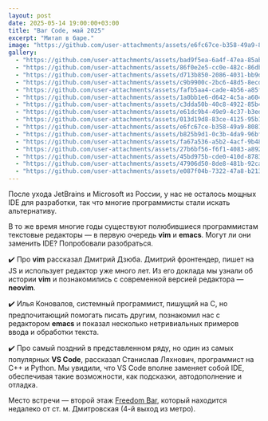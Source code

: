 ```yaml
---
layout: post
date: 2025-05-14 19:00:00+03:00
title: "Bar Code, май 2025"
excerpt: "Митап в баре."
image: "https://github.com/user-attachments/assets/e6fc67ce-b358-49a9-8081-d066fcf0420d"
gallery:
  - "https://github.com/user-attachments/assets/bad9f5ea-6a4f-47ea-85ab-b15fa5aafcbd"
  - "https://github.com/user-attachments/assets/86f0e2e5-cc0e-482c-86db-abe2f0f0d370"
  - "https://github.com/user-attachments/assets/d713b850-2086-4031-bb9d-30d642fec44b"
  - "https://github.com/user-attachments/assets/c9b9900c-2bc6-48d5-8ecd-86436440e0ad"
  - "https://github.com/user-attachments/assets/fafb5aa4-cade-4b56-a85f-4c1c6801b6a6"
  - "https://github.com/user-attachments/assets/1a0bb1e6-d642-4c5a-a604-d931b70ba67d"
  - "https://github.com/user-attachments/assets/c3dda50b-40c8-4922-85b4-0f5c06c69cb6"
  - "https://github.com/user-attachments/assets/e61dc9b4-49e9-4c37-b3ed-3d4ed69b39b2"
  - "https://github.com/user-attachments/assets/013d19d8-83ce-4125-95b1-4e95be011116"
  - "https://github.com/user-attachments/assets/e6fc67ce-b358-49a9-8081-d066fcf0420d"
  - "https://github.com/user-attachments/assets/b825b9d1-0c3b-4da9-96bf-66969ffa4aa9"
  - "https://github.com/user-attachments/assets/fa67a536-a5b2-4acf-9b48-be15b568a02c"
  - "https://github.com/user-attachments/assets/27b6bf56-f6f1-4083-a892-814d47c2084a"
  - "https://github.com/user-attachments/assets/45bd975b-cde0-410d-8783-f87d2a1ae3e2"
  - "https://github.com/user-attachments/assets/47906d50-8de8-481b-92ca-05286c49b602"
  - "https://github.com/user-attachments/assets/e087f04b-7322-47a8-b213-d48dd551da6c"
---
```


После ухода JetBrains и Microsoft из России, у нас не осталось мощных IDE для разработки, так что многие программисты стали искать альтернативу.

В то же время многие годы существуют полюбившиеся программистам текстовые редакторы — в первую очередь **vim** и **emacs**. Могут ли они заменить IDE? Попробовали разобраться.

✔️ Про **vim** рассказал Дмитрий Дзюба. Дмитрий фронтендер, пишет на JS и использует редактор уже много лет.
  Из его доклада мы узнали об истории **vim** и познакомились с современной версией редактора — **neovim**.

✔️ Илья Коновалов, системный программист, пишущий на C, но предпочитающий помогать писать другим, познакомил нас с редактором **emacs** и показал несколько нетривиальных примеров ввода и обработки текста.

✔️ Про самый поздний в представленном ряду, но один из самых популярных **VS Code**, рассказал Станислав Ляхнович, программист на C++ и Python.
  Мы увидили, что VS Code вполне заменяет собой IDE, обеспечивая такие возможности, как подсказки, автодополнение и отладка.

Место встречи — второй этаж [Freedom Bar](https://freedombar.ru/), который находится недалеко от ст. м. Дмитровская (4-й выход из метро).
